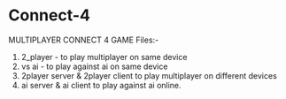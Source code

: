 # Connect-4
MULTIPLAYER CONNECT 4 GAME 
Files:-
1) 2_player - to play multiplayer on same device
2) vs ai - to play against ai on same device
3) 2player server & 2player client to play multiplayer on different devices
4) ai server & ai client to play against ai online.
